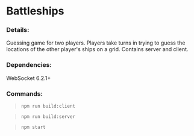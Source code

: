 # Battleships

### Details:
Guessing game for two players. Players take turns in trying to guess the locations of the other player's ships on a grid. Contains server and client.

### Dependencies:

WebSocket 6.2.1+

### Commands:

> `npm run build:client`

> `npm run build:server`

> `npm start`

